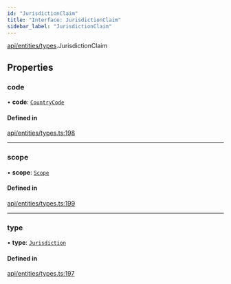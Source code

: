 ```yaml
---
id: "JurisdictionClaim"
title: "Interface: JurisdictionClaim"
sidebar_label: "JurisdictionClaim"
---
```


[api/entities/types](../../../../../modules/API/Entities/Types/Types.md).JurisdictionClaim

## Properties

### code

• **code**: [`CountryCode`](../../../../../enums/Generated/Types/CountryCode/CountryCode.md)

#### Defined in

[api/entities/types.ts:198](https://github.com/PolymeshAssociation/polymesh-sdk/blob/fedc4714f/src/api/entities/types.ts#L198)

___

### scope

• **scope**: [`Scope`](../Scope/Scope.md)

#### Defined in

[api/entities/types.ts:199](https://github.com/PolymeshAssociation/polymesh-sdk/blob/fedc4714f/src/api/entities/types.ts#L199)

___

### type

• **type**: [`Jurisdiction`](../../../../../enums/API/Entities/Types/ClaimType/ClaimType.md#jurisdiction)

#### Defined in

[api/entities/types.ts:197](https://github.com/PolymeshAssociation/polymesh-sdk/blob/fedc4714f/src/api/entities/types.ts#L197)
